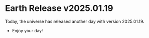 # Earth Release v2025.01.19
Today, the universe has released another day with version 2025.01.19.
- Enjoy your day!
